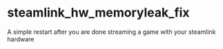 # steamlink_hw_memoryleak_fix
A simple restart after you are done streaming a game with your steamlink hardware
